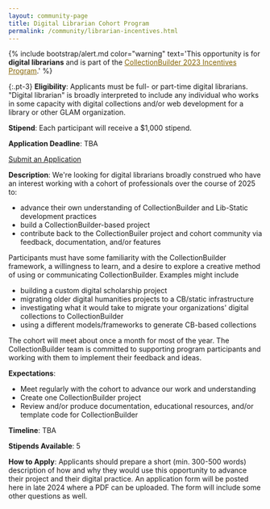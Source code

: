 ```yaml
---
layout: community-page
title: Digital Librarian Cohort Program
permalink: /community/librarian-incentives.html
---
```


{% include bootstrap/alert.md color="warning" text='This opportunity is for <strong>digital librarians</strong> and is part of the <a href="funded-opportunities/" class="font-weight-bold" style="color: #856404;">CollectionBuilder 2023 Incentives Program</a>.' %}

{:.pt-3}
**Eligibility**: Applicants must be full- or part-time digital librarians. "Digital librarian" is broadly interpreted to include any individual who works in some capacity with digital collections and/or web development for a library or other GLAM organization.

**Stipend**: Each participant will receive a $1,000 stipend.

**Application Deadline**: TBA

<div class="text-center">
    <a href="#" class="btn btn-info btn-lg mb-4 mx-1 disabled" aria-disabled="true"><span class="fas fa-edit"></span> Submit an Application</a>
</div>

**Description**: We're looking for digital librarians broadly construed who have an interest working with a cohort of professionals over the course of 2025 to:

- advance their own understanding of CollectionBuilder and Lib-Static development practices
- build a CollectionBuilder-based project
- contribute back to the CollectionBuiler project and cohort community via feedback, documentation, and/or features 

Participants must have some familiarity with the CollectionBuilder framework, a willingness to learn, and a desire to explore a creative method of using or communicating CollectionBuilder. Examples might include 

- building a custom digital scholarship project
- migrating older digital humanities projects to a CB/static infrastructure
- investigating what it would take to migrate your organizations' digital collections to CollectionBuilder
- using a different models/frameworks to generate CB-based collections

The cohort will meet about once a month for most of the year. The CollectionBuilder team is committed to supporting program participants and working with them to implement their feedback and ideas. 

**Expectations**:
- Meet regularly with the cohort to advance our work and understanding
- Create one CollectionBuilder project 
- Review and/or produce documentation, educational resources, and/or template code for CollectionBuilder

**Timeline**: TBA

**Stipends Available**: 5

**How to Apply**: Applicants should prepare a short (min. 300-500 words) description of how and why they would use this opportunity to advance their project and their digital practice. An application form will be posted here in late 2024 where a PDF can be uploaded. The form will include some other questions as well.
